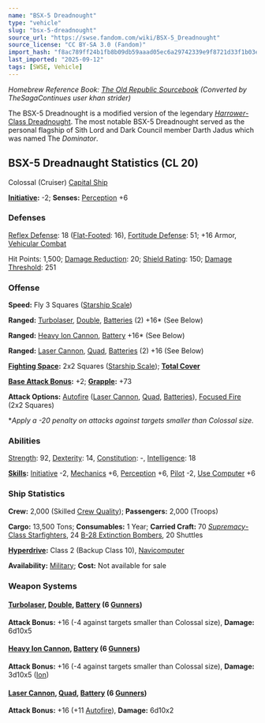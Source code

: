 ```yaml
---
name: "BSX-5 Dreadnought"
type: "vehicle"
slug: "bsx-5-dreadnought"
source_url: "https://swse.fandom.com/wiki/BSX-5_Dreadnought"
source_license: "CC BY-SA 3.0 (Fandom)"
import_hash: "f8ac789ff24b1fb8b09db59aaad05ec6a29742339e9f8721d33f1b03ed2c7de1"
last_imported: "2025-09-12"
tags: [SWSE, Vehicle]
---
```

*Homebrew Reference Book: [The Old Republic Sourcebook](https://swse.fandom.com/wiki/The_Old_Republic_Sourcebook) (Converted by TheSagaContinues user khan strider)*

The BSX-5 Dreadnought is a modified version of the legendary [*Harrower*-Class Dreadnought](https://swse.fandom.com/wiki/Harrower-Class_Dreadnought). The most notable BSX-5 Dreadnought served as the personal flagship of Sith Lord and Dark Council member Darth Jadus which was named The *Dominator*.

## BSX-5 Dreadnaught Statistics (CL 20)
Colossal (Cruiser) [Capital Ship](https://swse.fandom.com/wiki/Capital_Ship)

**[Initiative](https://swse.fandom.com/wiki/Initiative):** -2; **Senses:** [Perception](https://swse.fandom.com/wiki/Perception) +6
### Defenses
[Reflex Defense](https://swse.fandom.com/wiki/Reflex_Defense_(Vehicles)): 18 ([Flat-Footed](https://swse.fandom.com/wiki/Flat-Footed): 16), [Fortitude Defense](https://swse.fandom.com/wiki/Fortitude_Defense_(Vehicles)): 51; +16 Armor, [Vehicular Combat](https://swse.fandom.com/wiki/Vehicular_Combat)

Hit Points: 1,500; [Damage Reduction](https://swse.fandom.com/wiki/Damage_Reduction): 20; [Shield Rating](https://swse.fandom.com/wiki/Shield_Rating): 150; [Damage Threshold](https://swse.fandom.com/wiki/Damage_Threshold_(Vehicles)): 251
### Offense
**Speed:** Fly 3 Squares ([Starship Scale](https://swse.fandom.com/wiki/Starship_Scale))

**Ranged:** [Turbolaser](https://swse.fandom.com/wiki/Turbolaser), [Double](https://swse.fandom.com/wiki/Double), [Batteries](https://swse.fandom.com/wiki/Weapon_Batteries) (2) +16* (See Below)

**Ranged:** [Heavy Ion Cannon](https://swse.fandom.com/wiki/Heavy_Ion_Cannon), [Battery](https://swse.fandom.com/wiki/Battery) +16* (See Below)

**Ranged:** [Laser Cannon](https://swse.fandom.com/wiki/Laser_Cannon), [Quad](https://swse.fandom.com/wiki/Quad), [Batteries](https://swse.fandom.com/wiki/Weapon_Batteries) (2) +16 (See Below)

**[Fighting Space](https://swse.fandom.com/wiki/Fighting_Space):** 2x2 Squares ([Starship Scale](https://swse.fandom.com/wiki/Starship_Scale)); **[Total Cover](https://swse.fandom.com/wiki/Total_Cover)**

**[Base Attack Bonus](https://swse.fandom.com/wiki/Base_Attack_Bonus):** +2; **[Grapple](https://swse.fandom.com/wiki/Grapple):** +73

**Attack Options:** [Autofire](https://swse.fandom.com/wiki/Autofire_(Vehicle_Combat)) ([Laser Cannon](https://swse.fandom.com/wiki/Laser_Cannon), [Quad](https://swse.fandom.com/wiki/Quad), [Batteries](https://swse.fandom.com/wiki/Weapon_Batteries)), [Focused Fire](https://swse.fandom.com/wiki/Focused_Fire) (2x2 Squares)

**Apply a -20 penalty on attacks against targets smaller than Colossal size.*
### Abilities
[Strength](https://swse.fandom.com/wiki/Strength): 92, [Dexterity](https://swse.fandom.com/wiki/Dexterity): 14, [Constitution](https://swse.fandom.com/wiki/Constitution): -, [Intelligence](https://swse.fandom.com/wiki/Intelligence): 18

**[Skills](https://swse.fandom.com/wiki/Skills):** [Initiative](https://swse.fandom.com/wiki/Initiative) -2, [Mechanics](https://swse.fandom.com/wiki/Mechanics) +6, [Perception](https://swse.fandom.com/wiki/Perception) +6, [Pilot](https://swse.fandom.com/wiki/Pilot) -2, [Use Computer](https://swse.fandom.com/wiki/Use_Computer) +6
### Ship Statistics
**Crew:** 2,000 (Skilled [Crew Quality](https://swse.fandom.com/wiki/Crew_Quality)); **Passengers:** 2,000 (Troops)

**Cargo:** 13,500 Tons; **Consumables:** 1 Year; **Carried Craft:** 70 [*Supremacy*-Class Starfighters](https://swse.fandom.com/wiki/Supremacy-Class_Starfighters), 24 [B-28 Extinction Bombers](https://swse.fandom.com/wiki/B-28_Extinction_Bombers), 20 Shuttles

**[Hyperdrive](https://swse.fandom.com/wiki/Hyperdrive):** Class 2 (Backup Class 10), [Navicomputer](https://swse.fandom.com/wiki/Navicomputer)

**Availability:** [Military](https://swse.fandom.com/wiki/Military); **Cost:** Not available for sale
### Weapon Systems
#### **[Turbolaser](https://swse.fandom.com/wiki/Turbolaser), [Double](https://swse.fandom.com/wiki/Double), [Battery](https://swse.fandom.com/wiki/Weapon_Batteries) (6 [Gunners](https://swse.fandom.com/wiki/Gunners))**
**Attack Bonus:** +16 (-4 against targets smaller than Colossal size), **Damage:** 6d10x5
#### **[Heavy Ion Cannon](https://swse.fandom.com/wiki/Heavy_Ion_Cannon), [Battery](https://swse.fandom.com/wiki/Weapon_Batteries) (6 [Gunners](https://swse.fandom.com/wiki/Gunners))**
**Attack Bonus:** +16 (-4 against targets smaller than Colossal size), **Damage:** 3d10x5 ([Ion](https://swse.fandom.com/wiki/Ion))
#### **[Laser Cannon](https://swse.fandom.com/wiki/Laser_Cannon), [Quad](https://swse.fandom.com/wiki/Quad), [Battery](https://swse.fandom.com/wiki/Weapon_Batteries) (6 [Gunners](https://swse.fandom.com/wiki/Gunners))**
**Attack Bonus:** +16 (+11 [Autofire](https://swse.fandom.com/wiki/Autofire_(Vehicle_Combat))), **Damage:** 6d10x2